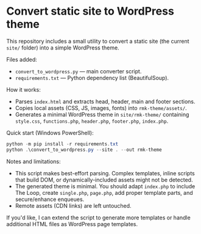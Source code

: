 # Convert static site to WordPress theme

This repository includes a small utility to convert a static site (the current `site/` folder) into a simple WordPress theme.

Files added:
- `convert_to_wordpress.py` — main converter script.
- `requirements.txt` — Python dependency list (BeautifulSoup).

How it works:
- Parses `index.html` and extracts head, header, main and footer sections.
- Copies local assets (CSS, JS, images, fonts) into `rmk-theme/assets/`.
- Generates a minimal WordPress theme in `site/rmk-theme/` containing `style.css`, `functions.php`, `header.php`, `footer.php`, `index.php`.

Quick start (Windows PowerShell):
```powershell
python -m pip install -r requirements.txt
python .\convert_to_wordpress.py --site . --out rmk-theme
```

Notes and limitations:
- This script makes best-effort parsing. Complex templates, inline scripts that build DOM, or dynamically-included assets might not be detected.
- The generated theme is minimal. You should adapt `index.php` to include The Loop, create `single.php`, `page.php`, add proper template parts, and secure/enhance enqueues.
- Remote assets (CDN links) are left untouched.

If you'd like, I can extend the script to generate more templates or handle additional HTML files as WordPress page templates.
